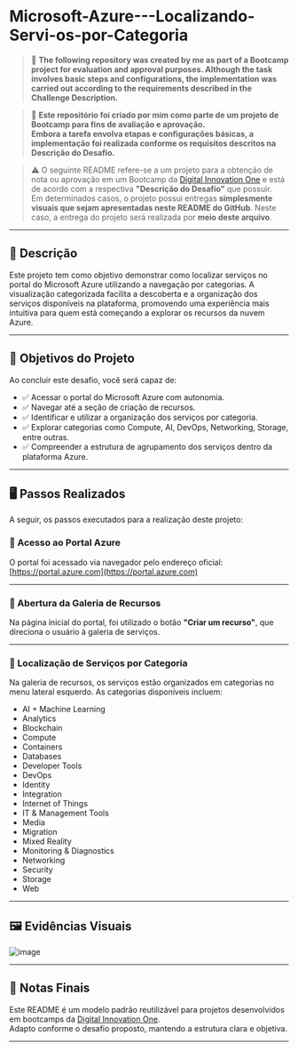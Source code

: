 # Microsoft-Azure---Localizando-Servi-os-por-Categoria
> 📌 **The following repository was created by me as part of a Bootcamp project for evaluation and approval purposes. Although the task involves basic steps and configurations, the implementation was carried out according to the requirements described in the Challenge Description.**

> 📌 **Este repositório foi criado por mim como parte de um projeto de Bootcamp para fins de avaliação e aprovação.  
Embora a tarefa envolva etapas e configurações básicas, a implementação foi realizada conforme os requisitos descritos na Descrição do Desafio.**


> ⚠️ O seguinte README refere-se a um projeto para a obtenção de nota ou aprovação em um Bootcamp da [Digital Innovation One](https://www.dio.me/en) e está de acordo com a respectiva **"Descrição do Desafio"** que possuir.  
> Em determinados casos, o projeto possui entregas **simplesmente visuais que sejam apresentadas neste README do GitHub**. Neste caso, a entrega do projeto será realizada por **meio deste arquivo**.


---

## 📝 Descrição

Este projeto tem como objetivo demonstrar como localizar serviços no portal do Microsoft Azure utilizando a navegação por categorias. A visualização categorizada facilita a descoberta e a organização dos serviços disponíveis na plataforma, promovendo uma experiência mais intuitiva para quem está começando a explorar os recursos da nuvem Azure.

---

## 🎯 Objetivos do Projeto

Ao concluir este desafio, você será capaz de:

- ✅ Acessar o portal do Microsoft Azure com autonomia.
- ✅ Navegar até a seção de criação de recursos.
- ✅ Identificar e utilizar a organização dos serviços por categoria.
- ✅ Explorar categorias como Compute, AI, DevOps, Networking, Storage, entre outras.
- ✅ Compreender a estrutura de agrupamento dos serviços dentro da plataforma Azure.

---

## 🖥️ Passos Realizados

A seguir, os passos executados para a realização deste projeto:

### 🔹 Acesso ao Portal Azure

O portal foi acessado via navegador pelo endereço oficial:  
[https://portal.azure.com](https://portal.azure.com)

---

### 🔹 Abertura da Galeria de Recursos

Na página inicial do portal, foi utilizado o botão **"Criar um recurso"**, que direciona o usuário à galeria de serviços.

---

### 🔹 Localização de Serviços por Categoria

Na galeria de recursos, os serviços estão organizados em categorias no menu lateral esquerdo. As categorias disponíveis incluem:

- AI + Machine Learning  
- Analytics  
- Blockchain  
- Compute  
- Containers  
- Databases  
- Developer Tools  
- DevOps  
- Identity  
- Integration  
- Internet of Things  
- IT & Management Tools  
- Media  
- Migration  
- Mixed Reality  
- Monitoring & Diagnostics  
- Networking  
- Security  
- Storage  
- Web

---

## 🖼️ Evidências Visuais

![image](https://github.com/user-attachments/assets/4f0b1ae3-0c1f-416f-808d-8ce6f96f74a7)

---

## 🧾 Notas Finais

Este README é um modelo padrão reutilizável para projetos desenvolvidos em bootcamps da [Digital Innovation One](https://www.dio.me/en).  
Adapto conforme o desafio proposto, mantendo a estrutura clara e objetiva.

---
